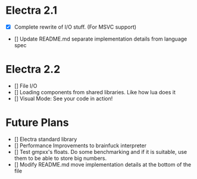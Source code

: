 # Electra 2.1
+ [X] Complete rewrite of I/O stuff. (For MSVC support)
+ [] Update README.md separate implementation details from language spec

# Electra 2.2
+ [] File I/O
+ [] Loading components from shared libraries. Like how lua does it
+ [] Visual Mode: See your code in action!

# Future Plans
+ [] Electra standard library
+ [] Performance Improvements to brainfuck interpreter
+ [] Test gmpxx's floats. Do some benchmarking and if it is suitable, use them to be able to store big numbers.
+ [] Modify README.md move implementation details at the bottom of the file
